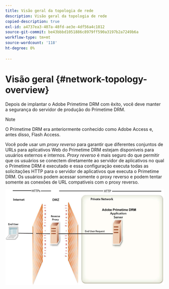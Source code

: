 ```yaml
---
title: Visão geral da topologia de rede
description: Visão geral da topologia de rede
copied-description: true
exl-id: a4737ea3-407a-48fd-ae3e-4df56a4c1812
source-git-commit: be43bbbd1051886c8979ff590a3197b2a7249b6a
workflow-type: tm+mt
source-wordcount: '118'
ht-degree: 0%

---
```


# Visão geral {#network-topology-overview}

Depois de implantar o Adobe Primetime DRM com êxito, você deve manter a segurança do servidor de produção do Primetime DRM.

>[!NOTE]
>
>O Primetime DRM era anteriormente conhecido como Adobe Access e, antes disso, Flash Access.

Você pode usar um *proxy reverso* para garantir que diferentes conjuntos de URLs para aplicativos Web do Primetime DRM estejam disponíveis para usuários externos e internos. *Proxy reverso* é mais seguro do que permitir que os usuários se conectem diretamente ao servidor de aplicativos no qual o Primetime DRM é executado e essa configuração executa todas as solicitações HTTP para o servidor de aplicativos que executa o Primetime DRM. Os usuários podem acessar somente o proxy reverso e podem tentar somente as conexões de URL compatíveis com o proxy reverso.

<!--<a id="fig_8083A8C794B646CD87985EC891B60663"></a>-->

![](assets/AdobeAccess_4_SecureDeployment.png)
